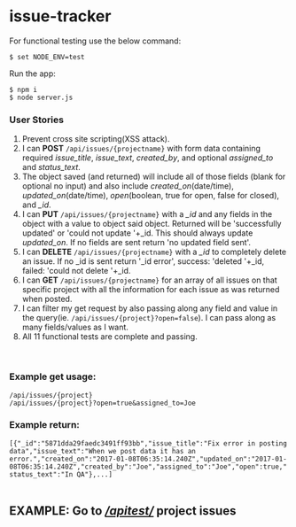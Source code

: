# issue-tracker

For functional  testing use the below command:
```
$ set NODE_ENV=test
```
Run the app:
```
$ npm i
$ node server.js
```


<h3>User Stories</h3>
      <ol>
        <li>Prevent cross site scripting(XSS attack).</li>
        <li>I can <b>POST</b> <code>/api/issues/{projectname}</code> with form data containing required <i>issue_title</i>, <i>issue_text</i>, <i>created_by</i>, and optional <i>assigned_to</i> and <i>status_text</i>.</li>
        <li>The object saved (and returned) will include all of those fields (blank for optional no input) and also include <i>created_on</i>(date/time), <i>updated_on</i>(date/time), <i>open</i>(boolean, true for open, false for closed), and <i>_id</i>.</li>
        <li>I can <b>PUT</b> <code>/api/issues/{projectname}</code> with a <i>_id</i> and any fields in the object with a value to object said object. Returned will be 'successfully updated' or 'could not update '+_id. This should always update <i>updated_on</i>. If no fields are sent return 'no updated field sent'.</li>
        <li>I can <b>DELETE</b> <code>/api/issues/{projectname}</code> with a <i>_id</i> to completely delete an issue. If no _id is sent return '_id error', success: 'deleted '+_id, failed: 'could not delete '+_id.</li>
        <li>I can <b>GET</b> <code>/api/issues/{projectname}</code> for an array of all issues on that specific project with all the information for each issue as was returned when posted.</li>
        <li>I can filter my get request by also passing along any field and value in the query(ie. <code>/api/issues/{project}?open=false</code>). I can pass along as many fields/values as I want.</li>
        <li>All 11 functional tests are complete and passing.</li>
      </ol>
      <br>
      <h3>Example get usage:</h3>
      <code>/api/issues/{project}</code><br>
      <code>/api/issues/{project}?open=true&amp;assigned_to=Joe</code><br>
      <h3>Example return:</h3>
      <code>[{"_id":"5871dda29faedc3491ff93bb","issue_title":"Fix error in posting data","issue_text":"When we post data it has an error.","created_on":"2017-01-08T06:35:14.240Z","updated_on":"2017-01-08T06:35:14.240Z","created_by":"Joe","assigned_to":"Joe","open":true,"status_text":"In QA"},...]</code>
      <br><br>
      <h2>EXAMPLE: Go to <i><u>/apitest/</u></i> project issues</h2>
      
      
      
      
      
